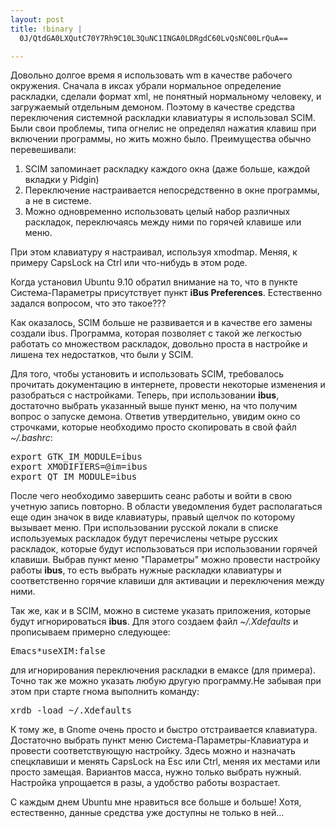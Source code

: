 ```yaml
--- 
layout: post
title: !binary |
  0J/QtdGA0LXQutC70Y7Rh9C10L3QuNC1INGA0LDRgdC60LvQsNC00LrQuA==

---
```

Довольно долгое время я использовать wm в качестве рабочего окружения. Сначала в иксах убрали нормальное определение раскладки, сделали формат xml, не понятный нормальному человеку, и загружаемый отдельным демоном. Поэтому в качестве средства переключения системной раскладки клавиатуры я использовал SCIM. Были свои проблемы, типа огнелис не определял нажатия клавиш при включении программы, но жить можно было. Преимущества обычно перевешивали:
<ol>
	<li>SCIM запоминает раскладку каждого окна (даже больше, каждой вкладки у Pidgin)</li>
	<li>Переключение настраивается непосредственно в окне программы, а не в системе.</li>
	<li>Можно одновременно использовать целый набор различных раскладок, переключаясь между ними по горячей клавише или меню.</li>
</ol>
При этом клавиатуру я настраивал, используя xmodmap. Меняя, к примеру CapsLock на Ctrl или что-нибудь в этом роде.

Когда установил Ubuntu 9.10 обратил внимание на то, что в пункте Система-Параметры присутствует пункт <strong>iBus Preferences</strong>. Естественно задался вопросом, что это такое???
<!--more-->
Как оказалось, SCIM больше не развивается и в качестве его замены создали ibus. Программа, которая позволяет с такой же легкостью работать со множеством раскладок, довольно проста в настройке и лишена тех недостатков, что были у SCIM.

Для того, чтобы установить и использовать SCIM, требовалось прочитать документацию в интернете, провести некоторые изменения и разобраться с настройками. Теперь, при использовании <strong>ibus</strong>, достаточно выбрать указанный выше пункт меню, на что получим вопрос о запуске демона. Ответив утвердительно, увидим окно со строчками, которые необходимо просто скопировать в свой файл <em>~/.bashrc</em>:
<pre>export GTK_IM_MODULE=ibus
export XMODIFIERS=@im=ibus
export QT_IM_MODULE=ibus</pre>

После чего необходимо завершить сеанс работы и войти в свою учетную запись повторно. В области уведомления будет располагаться еще один значок в виде клавиатуры, правый щелчок по которому вызывает меню. При использовании русской локали в списке используемых раскладок будут перечислены четыре русских раскладок, которые будут использоваться при использовании горячей клавиши. Выбрав пункт меню "Параметры" можно провести настройку работы <strong>ibus</strong>, то есть выбрать нужные раскладки клавиатуры и соответственно горячие клавиши для активации и переключения между ними.

Так же, как и в SCIM, можно в системе указать приложения, которые будут игнорироваться <strong>ibus</strong>. Для этого создаем файл<em> ~/.Xdefaults</em> и прописываем примерно следующее:
<pre>Emacs*useXIM:false</pre>

для игнорирования переключения раскладки в емаксе (для примера). Точно так же можно указать любую другую программу.Не забывая при этом при старте гнома выполнить команду:
<pre>xrdb -load ~/.Xdefaults</pre>

К тому же, в Gnome очень просто и быстро отстраивается клавиатура. Достаточно выбрать пункт меню Система-Параметры-Клавиатура и провести соответствующую настройку. Здесь можно и назначать спецклавиши и менять CapsLock на Esc или Ctrl, меняя их местами или просто замещая. Вариантов масса, нужно только выбрать нужный. Настройка упрощается в разы, а удобство работы возрастает.

С каждым днем Ubuntu мне нравиться все больше и больше! Хотя, естественно, данные средства уже доступны не только в ней...
